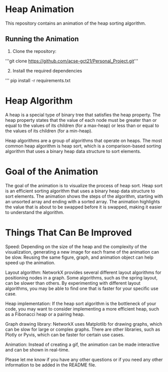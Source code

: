 # Heap Animation

This repository contains an animation of the heap sorting algorithm.

## Running the Animation

1. Clone the repository:

'''git clone https://github.com/acse-gct21/Personal_Project.git'''

2. Install the required dependencies

''' pip install -r requirements.txt

# Heap Algorithm

A heap is a special type of binary tree that satisfies the heap property. The heap property states that the value of each node must be greater than or equal to the values of its children (for a max-heap) or less than or equal to the values of its children (for a min-heap).

Heap algorithms are a group of algorithms that operate on heaps. The most common heap algorithm is heap sort, which is a comparison-based sorting algorithm that uses a binary heap data structure to sort elements.

# Goal of the Animation

The goal of the animation is to visualize the process of heap sort. Heap sort is an efficient sorting algorithm that uses a binary heap data structure to sort elements. The animation shows the steps of the algorithm, starting with an unsorted array and ending with a sorted array. The animation highlights the value that is about to be swapped before it is swapped, making it easier to understand the algorithm.

# Things That Can Be Improved

Speed: Depending on the size of the heap and the complexity of the visualization, generating a new image for each frame of the animation can be slow. Reusing the same figure, graph, and animation object can help speed up the animation.

Layout algorithm: NetworkX provides several different layout algorithms for positioning nodes in a graph. Some algorithms, such as the spring layout, can be slower than others. By experimenting with different layout algorithms, you may be able to find one that is faster for your specific use case.

Heap implementation: If the heap sort algorithm is the bottleneck of your code, you may want to consider implementing a more efficient heap, such as a Fibonacci heap or a pairing heap.

Graph drawing library: NetworkX uses Matplotlib for drawing graphs, which can be slow for large or complex graphs. There are other libraries, such as Plotly or Pyvis, which can be faster for certain use cases.

Animation: Instead of creating a gif, the animation can be made interactive and can be shown in real-time.

Please let me know if you have any other questions or if you need any other information to be added in the README file.
